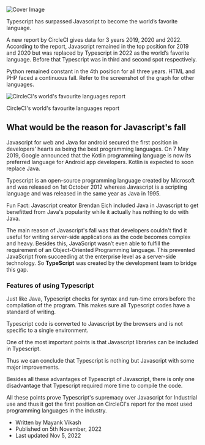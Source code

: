![Cover Image](https://mayankvikash.in/posts/typescript-replaced-javascript-to-became-the-worlds-favourite-language/Picsart_22-11-05_00-41-28-373.jpg)

Typescript has surpassed Javascript to become the world’s favorite language.

A new report by CircleCI gives data for 3 years 2019, 2020 and 2022. According to the report, Javascript remained in the top position for 2019 and 2020 but was replaced by Typescript in 2022 as the world’s favorite language. Before that Typescript was in third and second spot respectively.

Python remained constant in the 4th position for all three years. HTML and PHP faced a continuous fall. Refer to the screenshot of the graph for other languages.

![CircleCI's world's favourite languages report](https://mayankvikash.in/posts/typescript-replaced-javascript-to-became-the-worlds-favourite-language/-oq93qkq.jpeg)

CircleCI's world's favourite languages report

## What would be the reason for Javascript's fall

Javascript for web and Java for android secured the first position in developers’ hearts as being the best programming languages. On 7 May 2019, Google announced that the Kotlin programming language is now its preferred language for Android app developers. Kotlin is expected to soon replace Java.

Typescript is an open-source programming language created by Microsoft and was released on 1st October 2012 whereas Javascript is a scripting language and was released in the same year as Java in 1995.

Fun Fact: Javascript creator Brendan Eich included Java in Javascript to get benefitted from Java's popularity while it actually has nothing to do with Java.

The main reason of Javascript's fall was that developers couldn't find it useful for writing server-side applications as the code becomes complex and heavy. Besides this, JavaScript wasn’t even able to fulfill the requirement of an Object-Oriented Programming language. This prevented JavaScript from succeeding at the enterprise level as a server-side technology. So **TypeScript** was created by the development team to bridge this gap.

### Features of using Typescript

Just like Java, Typescript checks for syntax and run-time errors before the compilation of the program. This makes sure all Typescript codes have a standard of writing.

Typescript code is converted to Javascript by the browsers and is not specific to a single environment.

One of the most important points is that Javascript libraries can be included in Typescript.

Thus we can conclude that Typescript is nothing but Javascript with some major improvements.

Besides all these advantages of Typescript of Javascript, there is only one disadvantage that Typescript required more time to compile the code.

All these points prove Typescript's supremacy over Javascript for Industrial use and thus it got the first position on CircleCI's report for the most used programming languages in the industry.

- Written by Mayank Vikash
- Published on 5th November, 2022
- Last updated Nov 5, 2022
